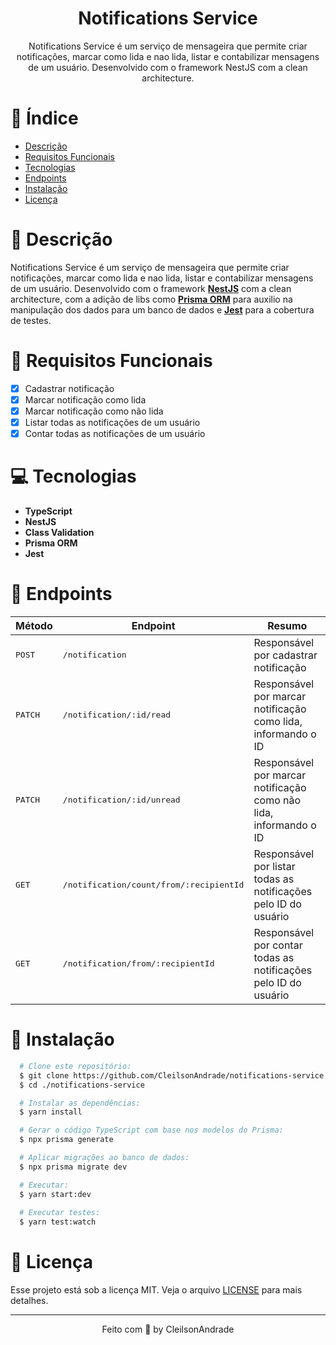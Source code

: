 <div align="center">
  <h1>Notifications Service</h1>
  <p>Notifications Service é um serviço de mensageira que permite criar notificações, marcar como lida e nao lida, listar e contabilizar mensagens de um usuário. Desenvolvido com o framework NestJS com a clean architecture.</p>
</div>

# 📒 Índice
* [Descrição](#descrição)
* [Requisitos Funcionais](#requisitos)
* [Tecnologias](#tecnologias)
* [Endpoints](#endpoints)
* [Instalação](#instalação)
* [Licença](#licença)

# 📃 <span id="descrição">Descrição</span>
Notifications Service é um serviço de mensageira que permite criar notificações, marcar como lida e nao lida, listar e contabilizar mensagens de um usuário. Desenvolvido com o framework [**NestJS**](https://nestjs.com/) com a clean architecture, com a adição de libs como [**Prisma ORM**](https://www.prisma.io/) para auxilio na manipulação dos dados para um banco de dados e [**Jest**](https://jestjs.io/pt-BR/) para a cobertura de testes.

# 📌 <span id="requisitos">Requisitos Funcionais</span>
- [x] Cadastrar notificação<br>
- [x] Marcar notificação como lida<br>
- [x] Marcar notificação como não lida<br>
- [x] Listar todas as notificações de um usuário<br>
- [x] Contar todas as notificações de um usuário<br>

# 💻 <span id="tecnologias">Tecnologias</span>
- **TypeScript**
- **NestJS**
- **Class Validation**
- **Prisma ORM**
- **Jest**

# 📍 <span id="endpoints">Endpoints</span>
| Método | Endpoint               | Resumo                                          
|--------|----------------------|-----------------------------------------------------
<kbd>POST</kbd> | <kbd>/notification</kbd> | Responsável por cadastrar notificação
<kbd>PATCH</kbd> | <kbd>/notification/:id/read</kbd> | Responsável por marcar notificação como lida, informando o ID
<kbd>PATCH</kbd> | <kbd>/notification/:id/unread</kbd> | Responsável por marcar notificação como não lida, informando o ID
<kbd>GET</kbd> | <kbd>/notification/count/from/:recipientId</kbd> | Responsável por listar todas as notificações pelo ID do usuário
<kbd>GET</kbd> | <kbd>/notification/from/:recipientId</kbd> | Responsável por contar todas as notificações pelo ID do usuário

# 🚀 <span id="instalação">Instalação</span>
```bash
  # Clone este repositório:
  $ git clone https://github.com/CleilsonAndrade/notifications-service.git
  $ cd ./notifications-service

  # Instalar as dependências:
  $ yarn install

  # Gerar o código TypeScript com base nos modelos do Prisma:
  $ npx prisma generate

  # Aplicar migrações ao banco de dados:
  $ npx prisma migrate dev

  # Executar:
  $ yarn start:dev
  
  # Executar testes:
  $ yarn test:watch
```

# 📝 <span id="licença">Licença</span>
Esse projeto está sob a licença MIT. Veja o arquivo [LICENSE](LICENSE) para mais detalhes.

---

<p align="center">
  Feito com 💜 by CleilsonAndrade
</p>
